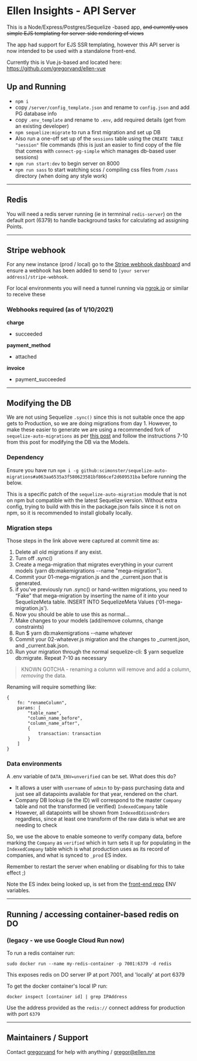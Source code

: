 # Ellen Insights - API Server

This is a Node/Express/Postgres/Sequelize -based app, ~~and currently uses simple EJS templating for server-side rendering of views~~

The app had support for EJS SSR templating, however this API server is now intended to be used with a standalone front-end. 

Currently this is Vue.js-based and located here: https://github.com/gregorvand/ellen-vue

## Up and Running

- `npm i`
- copy `/server/config_template.json` and rename to `config.json` and add PG database info
- copy `.env_template` and rename to `.env`, add required details (get from an existing developer)
- `npm sequelize:migrate` to run a first migration and set up DB
- Also run a one-off set up of the `sessions` table using the `CREATE TABLE "session"` file commands (this is just an easier to find copy of the file that comes with `connect-pg-simple` which manages db-based user sessions)
- `npm run start:dev` to begin server on 8000
- `npm run sass` to start watching scss / compiling css files from `/sass` directory (when doing any style work)

----
## Redis
You will need a redis server running (ie in termninal `redis-server`) on the default port (6379) to handle background tasks for calculating ad assigning Points.

----
## Stripe webhook
For any new instance (prod / local) go to the [Stripe webhook dashboard](https://dashboard.stripe.com/test/webhooks) and ensure a webhook has been added to send to `[your server address]/stripe-webhook`.

For local environments you will need a tunnel running via [ngrok.io](ngrok.io) or similar to receive these

### Webhooks required (as of 1/10/2021)
**charge**
- succeeded

**payment_method**
- attached

**invoice**
- payment_succeeded


 ----

## Modifying the DB

We are not using Sequelize `.sync()` since this is not suitable once the app gets to Production, so we are doing migrations from day 1. However, to make these easier to generate we are using a recommended fork of `sequelize-auto-migrations` as per [this post](https://stackoverflow.com/a/59021807/707747) and follow the instructions 7-10 from this post for modifying the DB via the Models.

### Dependency
Ensure you have run `npm i -g github:scimonster/sequelize-auto-migrations#a063aa6535a3f580623581bf866cef2d609531ba` before running the below.

This is a specific patch of the `sequelize-auto-migration` module that is not on npm but compatible with the latest Sequelize version. Without extra config, trying to build with this in the package.json fails since it is not on npm, so it is recommended to install globally locally.

### Migration steps
Those steps in the link above were captured at commit time as:

1. Delete all old migrations if any exist.
1. Turn off .sync()
1. Create a mega-migration that migrates everything in your current models (yarn db:makemigrations --name "mega-migration").
1. Commit your 01-mega-migration.js and the _current.json that is generated.
1. if you've previously run .sync() or hand-written migrations, you need to “Fake” that mega-migration by inserting the name of it into your SequelizeMeta table. INSERT INTO SequelizeMeta Values ('01-mega-migration.js').
1. Now you should be able to use this as normal…
1. Make changes to your models (add/remove columns, change constraints)
1. Run $ yarn db:makemigrations --name whatever
1. Commit your 02-whatever.js migration and the changes to _current.json, and _current.bak.json.
1. Run your migration through the normal sequelize-cli: $ yarn sequelize db:migrate.
Repeat 7-10 as necessary

> KNOWN GOTCHA - renaming a column will remove and add a column, *removing* the data.

Renaming will require something like:

```
{
    fn: "renameColumn",
    params: [
        "table_name",
        "column_name_before",
        "column_name_after",
        {
            transaction: transaction
        }
    ]
}
```

### Data environments

A .env variable of `DATA_ENV=unverified` can be set. What does this do?

- It allows a user with `username` of `admin` to by-pass purchasing data and just see all datapoints available for that year, rendered on the chart.
- Company DB lookup (ie the ID) will correspond to the master `Company` table and not the transformed (ie verified) `IndexedCompany` table
- However, all datapoints will be shown from `IndexedEdisonOrders` regardless, since at least one transform of the raw data is what we are needing to check

So, we use the above to enable someone to verify company data, before marking the `Company` as `verified` which in turn sets it up for populating in the `IndexedCompany` table which is what production uses as its record of companies, and what is synced to `_prod` ES index. 

Remember to restart the server when enabling or disabling for this to take effect ;)

Note the ES index being looked up, is set from the [front-end repo](https://github.com/gregorvand/ellen-vue) ENV variables.

---


## Running / accessing container-based redis on DO 
### (legacy - we use Google Cloud Run now)
To run a redis container run:

`sudo docker run --name my-redis-container -p 7001:6379 -d redis`

This exposes redis on DO server IP at port 7001, and 'locally' at port 6379

To get the docker container's local IP run:

`docker inspect [container id] | grep IPAddress`

Use the address provided as the `redis://` connect address for production with port `6379`


----
## Maintainers / Support

Contact [gregorvand](https://github.com/gregorvand) for help with anything / [gregor@ellen.me](mailto:gregor@ellen.me)
